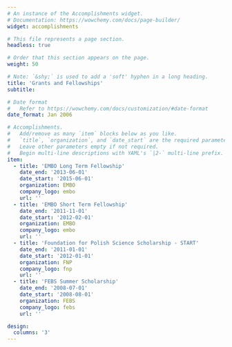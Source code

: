 ```yaml
---
# An instance of the Accomplishments widget.
# Documentation: https://wowchemy.com/docs/page-builder/
widget: accomplishments

# This file represents a page section.
headless: true

# Order that this section appears on the page.
weight: 50

# Note: `&shy;` is used to add a 'soft' hyphen in a long heading.
title: 'Grants and Fellowships'
subtitle:

# Date format
#   Refer to https://wowchemy.com/docs/customization/#date-format
date_format: Jan 2006

# Accomplishments.
#   Add/remove as many `item` blocks below as you like.
#   `title`, `organization`, and `date_start` are the required parameters.
#   Leave other parameters empty if not required.
#   Begin multi-line descriptions with YAML's `|2-` multi-line prefix.
item:
  - title: 'EMBO Long Term Fellowship'
    date_end: '2013-06-01'
    date_start: '2015-06-01'
    organization: EMBO
    company_logo: embo
    url: ''    
  - title: 'EMBO Short Term Fellowship'
    date_end: '2011-11-01'
    date_start: '2012-02-01'
    organization: EMBO
    company_logo: embo
    url: ''    
  - title: 'Foundation for Polish Science Scholarship - START'
    date_end: '2011-01-01'
    date_start: '2012-01-01'
    organization: FNP
    company_logo: fnp
    url: ''
  - title: 'FEBS Summer Scholarship'
    date_end: '2008-07-01'
    date_start: '2008-08-01'
    organization: FEBS
    company_logo: febs
    url: ''

design:
  columns: '3'
---
```


